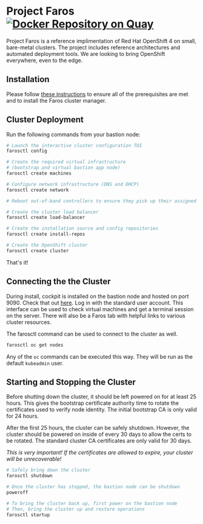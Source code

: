 # Project Faros [![Docker Repository on Quay](https://quay.io/repository/faros/cluster-manager/status "Docker Repository on Quay")](https://quay.io/repository/faros/cluster-manager)

Project Faros is a reference implimentation of Red Hat OpenShift 4 on small,
bare-metal clusters. The project includes reference architectures and automated
deployment tools. We are looking to bring OpenShift everywhere, even to the
edge.

## Installation

Please follow [these instructions](./docs/prereqs.md) to ensure all of the
prerequisites are met and to install the Faros cluster manager.

## Cluster Deployment

Run the following commands from your bastion node:

```bash
# Launch the interactive cluster configuration TUI
farosctl config

# Create the required virtual infrastructure
# (bootstrap and virtual bastion app node)
farosctl create machines

# Configure network infrastructure (DNS and DHCP)
farosctl create network

# Reboot out-of-band controllers to ensure they pick up their assigned IPs.

# Create the cluster load balancer
farosctl create load-balancer

# Create the installation source and config repositories
farosctl create install-repos

# Create the OpenShift cluster
farosctl create cluster
```

That's it!

## Connecting the the Cluster

During install, cockpit is installed on the bastion node and hosted on port
9090. Check that out [here](http://bastion:9090). Log in with the standard user
account. This interface can be used to check virtual machines and get a
terminal session on the server. There will also be a Faros tab with helpful
links to various cluster resources.

The farosctl command can be used to connect to the cluster as well.

```bash
farosctl oc get nodes
```

Any of the `oc` commands can be executed this way. They will be run as the
default `kubeadmin` user.

## Starting and Stopping the Cluster

Before shutting down the cluster, it should be left powered on for at least 25
hours. This gives the bootstrap certificate authority time to rotate the
certificates used to verify node identity. The initial bootstrap CA is only
valid for 24 hours.

After the first 25 hours, the cluster can be safely shutdown. However, the
cluster should be powered on inside of every 30 days to allow the certs to be
rotated. The standard cluster CA certificates are only valid for 30 days.

*This is very important! If the certificates are allowed to expire, your
cluster will be unrecoverable!*

```bash
# Safely bring down the cluster
farosctl shutdown

# Once the cluster has stopped, the bastion node can be shutdown
poweroff

# To bring the cluster back up, first power on the bastion node
# Then, bring the cluster up and restore operations
farosctl startup
```
